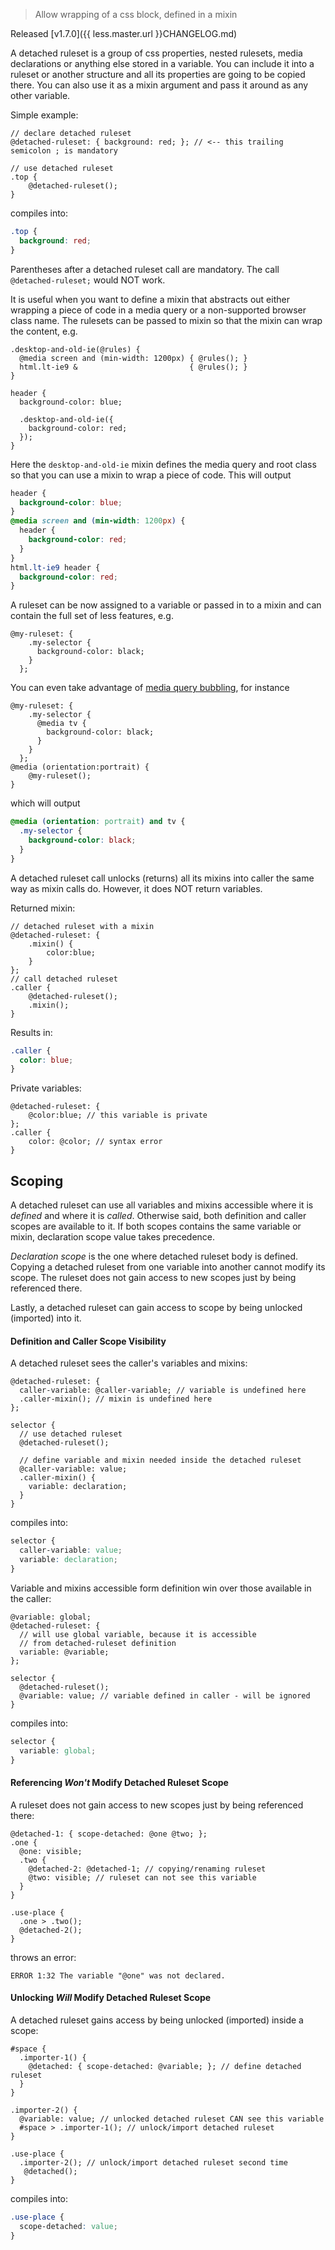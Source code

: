 > Allow wrapping of a css block, defined in a mixin

Released [v1.7.0]({{ less.master.url }}CHANGELOG.md)

A detached ruleset is a group of css properties, nested rulesets, media declarations or anything else stored in a variable. You can include it into a ruleset or another structure and all its properties are going to be copied there. You can also use it as a mixin argument and pass it around as any other variable.

Simple example:
````less
// declare detached ruleset
@detached-ruleset: { background: red; }; // <-- this trailing semicolon ; is mandatory

// use detached ruleset
.top {
    @detached-ruleset(); 
}
````

compiles into:
````css
.top {
  background: red;
}
````

Parentheses after a detached ruleset call are mandatory. The call `@detached-ruleset;` would NOT work.

It is useful when you want to define a mixin that abstracts out either wrapping a piece of code in a media query or a non-supported browser class name. The rulesets can be passed to mixin so that the mixin can wrap the content, e.g.

```less
.desktop-and-old-ie(@rules) {
  @media screen and (min-width: 1200px) { @rules(); }
  html.lt-ie9 &                         { @rules(); }
}

header {
  background-color: blue;

  .desktop-and-old-ie({
    background-color: red;
  });
}
```

Here the `desktop-and-old-ie` mixin defines the media query and root class so that you can use a mixin to wrap a piece of code. This will output

```css
header {
  background-color: blue;
}
@media screen and (min-width: 1200px) {
  header {
    background-color: red;
  }
}
html.lt-ie9 header {
  background-color: red;
}
```

A ruleset can be now assigned to a variable or passed in to a mixin and can contain the full set of less features, e.g.

```less
@my-ruleset: {
    .my-selector {
      background-color: black;
    }
  };
```

You can even take advantage of [media query bubbling](#features-overview-feature-media-query-bubbling-and-nested-media-queries), for instance

```less
@my-ruleset: {
    .my-selector {
      @media tv {
        background-color: black;
      }
    }
  };
@media (orientation:portrait) {
    @my-ruleset();
}
```

which will output

```css
@media (orientation: portrait) and tv {
  .my-selector {
    background-color: black;
  }
}
```

A detached ruleset call unlocks (returns) all its mixins into caller the same way as mixin calls do. However, it does NOT return variables.

Returned mixin:
````less
// detached ruleset with a mixin
@detached-ruleset: { 
    .mixin() {
        color:blue;
    }
};
// call detached ruleset
.caller {
    @detached-ruleset(); 
    .mixin();
}
````

Results in:
````css
.caller {
  color: blue;
}
````

Private variables:
````less
@detached-ruleset: { 
    @color:blue; // this variable is private
};
.caller {
    color: @color; // syntax error
}
````

## Scoping
A detached ruleset can use all variables and mixins accessible where it is *defined* and where it is *called*. Otherwise said, both definition and caller scopes are available to it. If both scopes contains the same variable or mixin, declaration scope value takes precedence. 

*Declaration scope* is the one where detached ruleset body is defined. Copying a detached ruleset from one variable into another cannot modify its scope. The ruleset does not gain access to new scopes just by being referenced there.

Lastly, a detached ruleset can gain access to scope by being unlocked (imported) into it.

#### Definition and Caller Scope Visibility
A detached ruleset sees the caller's variables and mixins:

````less
@detached-ruleset: {
  caller-variable: @caller-variable; // variable is undefined here
  .caller-mixin(); // mixin is undefined here
};

selector {
  // use detached ruleset
  @detached-ruleset(); 

  // define variable and mixin needed inside the detached ruleset
  @caller-variable: value;
  .caller-mixin() {
    variable: declaration;
  }
}
````

compiles into:
````css
selector {
  caller-variable: value;
  variable: declaration;
}
````

Variable and mixins accessible form definition win over those available in the caller:
````less
@variable: global;
@detached-ruleset: {
  // will use global variable, because it is accessible
  // from detached-ruleset definition
  variable: @variable; 
};

selector {
  @detached-ruleset();
  @variable: value; // variable defined in caller - will be ignored
}
````

compiles into:
````css
selector {
  variable: global;
}
````

#### Referencing *Won't* Modify Detached Ruleset Scope
A ruleset does not gain access to new scopes just by being referenced there:
````less
@detached-1: { scope-detached: @one @two; };
.one {
  @one: visible;
  .two {
    @detached-2: @detached-1; // copying/renaming ruleset 
    @two: visible; // ruleset can not see this variable
  }
}

.use-place {
  .one > .two(); 
  @detached-2();
}
````

throws an error:
````
ERROR 1:32 The variable "@one" was not declared.
````

#### Unlocking *Will* Modify Detached Ruleset Scope
A detached ruleset gains access by being unlocked (imported) inside a scope:
````less
#space {
  .importer-1() {
    @detached: { scope-detached: @variable; }; // define detached ruleset
  }
}

.importer-2() {
  @variable: value; // unlocked detached ruleset CAN see this variable
  #space > .importer-1(); // unlock/import detached ruleset
}

.use-place {
  .importer-2(); // unlock/import detached ruleset second time
   @detached();
}
````

compiles into:
````css
.use-place {
  scope-detached: value;
}
````
